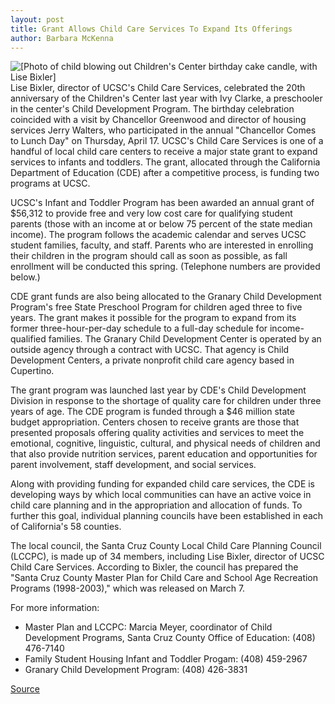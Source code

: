 ```yaml
---
layout: post
title: Grant Allows Child Care Services To Expand Its Offerings
author: Barbara McKenna
---
```


![\[Photo of child blowing out Children's Center birthday cake candle, with Lise Bixler\]][1] Lise Bixler, director of UCSC's Child Care Services, celebrated the 20th anniversary of the Children's Center last year with Ivy Clarke, a preschooler in the center's Child Development Program. The birthday celebration coincided with a visit by Chancellor Greenwood and director of housing services Jerry Walters, who participated in the annual "Chancellor Comes to Lunch Day" on Thursday, April 17. UCSC's Child Care Services is one of a handful of local child care centers to receive a major state grant to expand services to infants and toddlers. The grant, allocated through the California Department of Education (CDE) after a competitive process, is funding two programs at UCSC.

UCSC's Infant and Toddler Program has been awarded an annual grant of $56,312 to provide free and very low cost care for qualifying student parents (those with an income at or below 75 percent of the state median income). The program follows the academic calendar and serves UCSC student families, faculty, and staff. Parents who are interested in enrolling their children in the program should call as soon as possible, as fall enrollment will be conducted this spring. (Telephone numbers are provided below.)

CDE grant funds are also being allocated to the Granary Child Development Program's free State Preschool Program for children aged three to five years. The grant makes it possible for the program to expand from its former three-hour-per-day schedule to a full-day schedule for income-qualified families. The Granary Child Development Center is operated by an outside agency through a contract with UCSC. That agency is Child Development Centers, a private nonprofit child care agency based in Cupertino.

The grant program was launched last year by CDE's Child Development Division in response to the shortage of quality care for children under three years of age. The CDE program is funded through a $46 million state budget appropriation. Centers chosen to receive grants are those that presented proposals offering quality activities and services to meet the emotional, cognitive, linguistic, cultural, and physical needs of children and that also provide nutrition services, parent education and opportunities for parent involvement, staff development, and social services.

Along with providing funding for expanded child care services, the CDE is developing ways by which local communities can have an active voice in child care planning and in the appropriation and allocation of funds. To further this goal, individual planning councils have been established in each of California's 58 counties.

The local council, the Santa Cruz County Local Child Care Planning Council (LCCPC), is made up of 34 members, including Lise Bixler, director of UCSC Child Care Services. According to Bixler, the council has prepared the "Santa Cruz County Master Plan for Child Care and School Age Recreation Programs (1998-2003)," which was released on March 7.

For more information:
* Master Plan and LCCPC: Marcia Meyer, coordinator of Child Development Programs, Santa Cruz County Office of Education: (408) 476-7140
* Family Student Housing Infant and Toddler Progam: (408) 459-2967
* Granary Child Development Program: (408) 426-3831

[1]: http://www1.ucsc.edu/oncampus/currents/97-98/art/kids.cake.98-03-30.gif

[Source](http://www1.ucsc.edu/oncampus/currents/97-98/03-30/care.htm "Permalink to Child Care Services receives state grant: 03-30-98")
